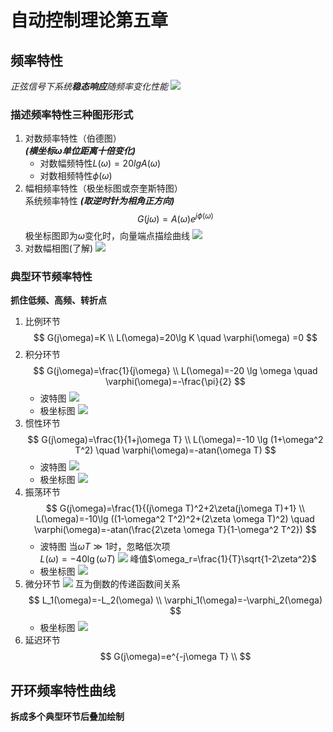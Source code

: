 # 自动控制理论第五章

## 频率特性
*正弦信号下系统**稳态响应**随频率变化性能*
![](pic/1.png)

### 描述频率特性三种图形形式
1. 对数频率特性（伯德图）\
   ***(横坐标$\omega$单位距离十倍变化)***
   * 对数幅频特性$L(\omega)=20lgA(\omega)$ 
   * 对数相频特性$\phi(\omega)$
2. 幅相频率特性（极坐标图或奈奎斯特图）\
   系统频率特性 ***(取逆时针为相角正方向)***
   $$G(j\omega)=A(\omega)e^{j\phi(\omega)}$$
   极坐标图即为$\omega$变化时，向量端点描绘曲线
   ![](pic/2.png)
3. 对数幅相图(了解)
   ![](pic/3.png)

### 典型环节频率特性
**抓住低频、高频、转折点**
1. 比例环节
   $$
   G(j\omega)=K  \\
   L(\omega)=20\lg K \quad \varphi(\omega) =0
   $$
2. 积分环节
   $$
   G(j\omega)=\frac{1}{j\omega} \\
   L(\omega)=-20 \lg \omega \quad \varphi(\omega)=-\frac{\pi}{2}
   $$
   * 波特图
     ![](pic/4.png)
   * 极坐标图
     ![](pic/5.png)
3. 惯性环节
   $$
   G(j\omega)=\frac{1}{1+j\omega T} \\
   L(\omega)=-10 \lg (1+\omega^2 T^2) \quad \varphi(\omega)=-atan(\omega T)
   $$
   * 波特图
     ![](pic/6.png)
   * 极坐标图
     ![](pic/7.png)
4. 振荡环节
   $$
   G(j\omega)=\frac{1}{(j\omega T)^2+2\zeta(j\omega T)+1} \\
   L(\omega)=-10\lg ((1-\omega^2 T^2)^2+(2\zeta \omega T)^2) \quad \varphi(\omega)=-atan(\frac{2\zeta \omega T}{1-\omega^2 T^2})
   $$
   * 波特图
      当$\omega T\gg 1$时，忽略低次项 \
      $L(\omega)=-40 \lg(\omega T)$
      ![](pic/8.png)
      峰值$\omega_r=\frac{1}{T}\sqrt{1-2\zeta^2}$
   * 极坐标图
      ![](pic/9.png)
5. 微分环节
   ![](pic/10.png)
   互为倒数的传递函数间关系
   $$
   L_1(\omega)=-L_2(\omega) \\
   \varphi_1(\omega)=-\varphi_2(\omega)
   $$
   * 极坐标图
   ![](pic/11.png)
6. 延迟环节
   $$
   G(j\omega)=e^{-j\omega T} \\
   $$

## 开环频率特性曲线
**拆成多个典型环节后叠加绘制**